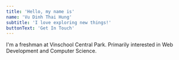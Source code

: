 ```yaml
---
title: 'Hello, my name is'
name: 'Vu Dinh Thai Hung'
subtitle: 'I love exploring new things!'
buttonText: 'Get In Touch'
---
```


I'm a freshman at Vinschool Central Park. Primarily interested in Web Development and Computer Science.
